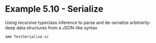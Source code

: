 # Example 5.10 - Serialize
Using recursive typeclass inference to parse and de-serialize arbitrarily-deep
data structures from a JSON-like syntax

```bash
amm TestSerialize.sc
```
